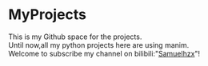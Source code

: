 # MyProjects
This is my Github space for the projects.  
Until now,all my python projects here are using manim.  
Welcome to subscribe my channel on bilibili:"[Samuelhzx](https://space.bilibili.com/1861701494)"!
